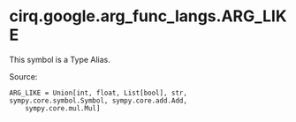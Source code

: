 <div itemscope itemtype="http://developers.google.com/ReferenceObject">
<meta itemprop="name" content="cirq.google.arg_func_langs.ARG_LIKE" />
<meta itemprop="path" content="Stable" />
</div>

# cirq.google.arg_func_langs.ARG_LIKE


This symbol is a Type Alias.


Source:

<pre class="devsite-click-to-copy prettyprint lang-py tfo-signature-link">
<code>ARG_LIKE = Union[int, float, List[bool], str, sympy.core.symbol.Symbol, sympy.core.add.Add,
    sympy.core.mul.Mul]
</code></pre>




